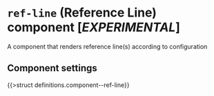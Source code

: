 # `ref-line` (Reference Line) component [*EXPERIMENTAL*]

A component that renders reference line(s) according to configuration

## Component settings

{{>struct definitions.component--ref-line}}

